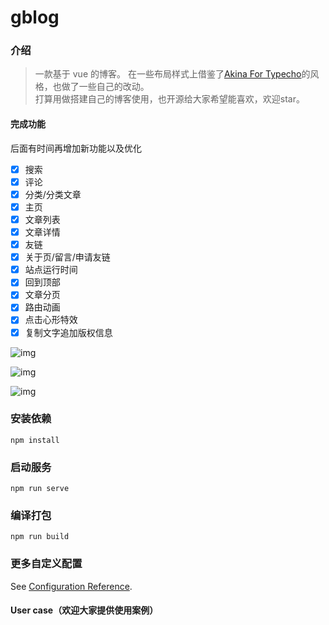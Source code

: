 # gblog

### 介绍
>
> 一款基于 vue 的博客。
> 在一些布局样式上借鉴了[Akina For Typecho](https://zhebk.cn/Web/Akina.html)的风格，也做了一些自己的改动。  
> 打算用做搭建自己的博客使用，也开源给大家希望能喜欢，欢迎star。
#### 完成功能
后面有时间再增加新功能以及优化
- [x] 搜索
- [x] 评论
- [x] 分类/分类文章
- [x] 主页
- [x] 文章列表
- [x] 文章详情
- [x] 友链
- [x] 关于页/留言/申请友链
- [x] 站点运行时间
- [x] 回到顶部
- [x] 文章分页
- [x] 路由动画
- [x] 点击心形特效
- [x] 复制文字追加版权信息

![img](https://note.youdao.com/yws/api/personal/file/81E2F15AE2A649DF81846422B6142A74?method=download&shareKey=fc85f346b58107da21e79f225b171d5d)

![img](https://note.youdao.com/yws/api/personal/file/1B61B296594E4A86A369C8D239C477F6?method=download&shareKey=377d3834b8aef2b121293ca18dbdae37)

![img](https://note.youdao.com/yws/api/personal/file/3B85C660CF6B4DC09A84E444B156DF0C?method=download&shareKey=ef261c75bf47aa76d7e29d4029ae48fb)

### 安装依赖
```
npm install
```

### 启动服务
```
npm run serve
```

### 编译打包
```
npm run build
```

### 更多自定义配置
See [Configuration Reference](https://cli.vuejs.org/config/).



#### User case（欢迎大家提供使用案例）

